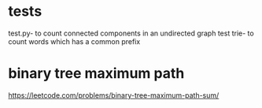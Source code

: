 # tests
test.py- to count connected components in an undirected graph
test trie- to count words which has a common prefix

# binary tree maximum path
https://leetcode.com/problems/binary-tree-maximum-path-sum/

